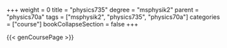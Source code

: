 +++
weight = 0
title = "physics735"
degree = "msphysik2"
parent = "physics70a"
tags = ["msphysik2", "physics735", "physics70a"]
categories = ["course"]
bookCollapseSection = false
+++

{{< genCoursePage >}}
